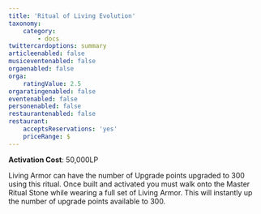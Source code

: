 ```yaml
---
title: 'Ritual of Living Evolution'
taxonomy:
    category:
        - docs
twittercardoptions: summary
articleenabled: false
musiceventenabled: false
orgaenabled: false
orga:
    ratingValue: 2.5
orgaratingenabled: false
eventenabled: false
personenabled: false
restaurantenabled: false
restaurant:
    acceptsReservations: 'yes'
    priceRange: $
---
```


**Activation Cost**: 50,000LP  

Living Armor can have the number of Upgrade points upgraded to 300 using this ritual. Once built and activated you must walk onto the Master Ritual Stone while wearing a full set of Living Armor. This will instantly up the number of upgrade points available to 300.
